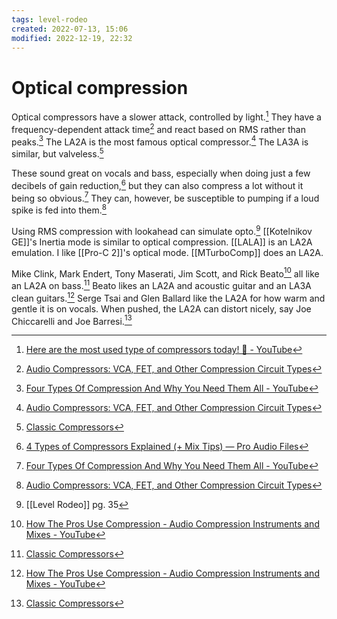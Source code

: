 ```yaml
---
tags: level-rodeo 
created: 2022-07-13, 15:06
modified: 2022-12-19, 22:32
---
```


# Optical compression
Optical compressors have a slower attack, controlled by light.[^1] They have a frequency-dependent attack time[^2] and react based on RMS rather than peaks.[^3] The LA2A is the most famous optical compressor.[^2] The LA3A is similar, but valveless.[^4]

These sound great on vocals and bass, especially when doing just a few decibels of gain reduction,[^5] but they can also compress a lot without it being so obvious.[^3] They can, however, be susceptible to pumping if a loud spike is fed into them.[^2]

Using RMS compression with lookahead can simulate opto.[^6] [[Kotelnikov GE]]'s Inertia mode is similar to optical compression. [[LALA]] is an LA2A emulation. I like [[Pro-C 2]]'s optical mode. [[MTurboComp]] does an LA2A.

Mike Clink, Mark Endert, Tony Maserati, Jim Scott, and Rick Beato[^7] all like an LA2A on bass.[^4] Beato likes an LA2A and acoustic guitar and an LA3A clean guitars.[^7] Serge Tsai and Glen Ballard like the LA2A for how warm and gentle it is on vocals. When pushed, the LA2A can distort nicely, say Joe Chiccarelli and Joe Barresi.[^4]

[^1]: [Here are the most used type of compressors today! 🙌 - YouTube](https://www.youtube.com/watch?v=cUTe3PJYFfM)
[^2]: [Audio Compressors: VCA, FET, and Other Compression Circuit Types](https://www.masteringbox.com/audio-compressors-vca-opto-fet-compression-circuit-types/)
[^3]: [Four Types Of Compression And Why You Need Them All - YouTube](https://www.youtube.com/watch?utm_source=pocket_mylist&v=oIDvjCmaq-0)
[^4]: [Classic Compressors](https://www.soundonsound.com/techniques/classic-compressors?utm_source=pocket_mylist)
[^5]: [4 Types of Compressors Explained (+ Mix Tips) — Pro Audio Files](https://theproaudiofiles.com/types-of-compressors/?utm_source=pocket_mylist)
[^6]: [[Level Rodeo]] pg. 35
[^7]: [How The Pros Use Compression - Audio Compression Instruments and Mixes - YouTube](https://www.youtube.com/watch?v=7oOmX3JHwtE)
[^8]: [What are the different types of compressors?](https://audiohertz.com/2017/08/07/what-are-the-different-types-of-compressors/?utm_source=pocket_mylist)
